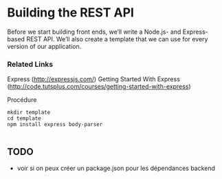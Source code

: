 # Building the REST API
Before we start building front ends, we’ll write a Node.js- and Express-based REST API. We’ll also create a template that we can use for every version of our application.

### Related Links
Express (http://expressjs.com/)
Getting Started With Express (http://code.tutsplus.com/courses/getting-started-with-express)

Procédure
```
mkdir template
cd template
npm install express body-parser


```

## TODO
- voir si on peux créer un package.json pour les dépendances backend
